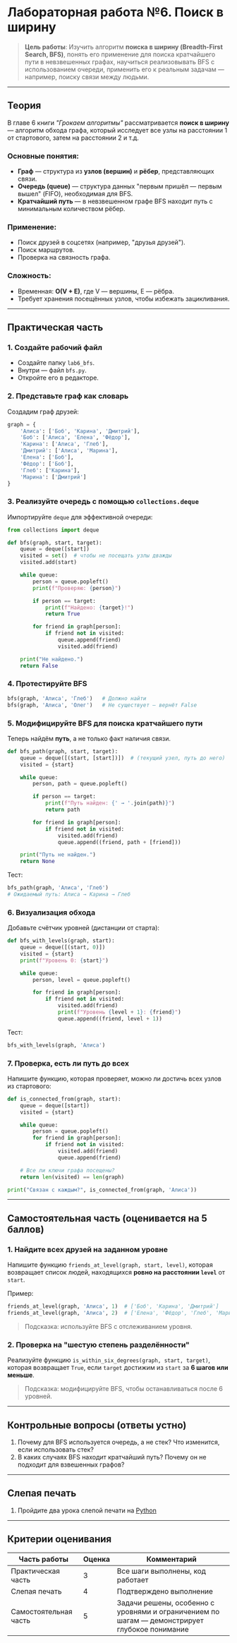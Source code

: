 # **Лабораторная работа №6. Поиск в ширину**

> **Цель работы**: Изучить алгоритм **поиска в ширину (Breadth-First Search, BFS)**, понять его применение для поиска кратчайшего пути в невзвешенных графах, научиться реализовывать BFS с использованием очереди, применить его к реальным задачам — например, поиску связи между людьми.

---

## **Теория**

В главе 6 книги *"Грокаем алгоритмы"* рассматривается **поиск в ширину** — алгоритм обхода графа, который исследует все узлы на расстоянии 1 от стартового, затем на расстоянии 2 и т.д.

### Основные понятия:
- **Граф** — структура из **узлов (вершин)** и **рёбер**, представляющих связи.
- **Очередь (queue)** — структура данных "первым пришёл — первым вышел" (FIFO), необходимая для BFS.
- **Кратчайший путь** — в невзвешенном графе BFS находит путь с минимальным количеством рёбер.

### Применение:
- Поиск друзей в соцсетях (например, "друзья друзей").
- Поиск маршрутов.
- Проверка на связность графа.

### Сложность:
- Временная: **O(V + E)**, где V — вершины, E — рёбра.
- Требует хранения посещённых узлов, чтобы избежать зацикливания.

---

## **Практическая часть**

### 1. Создайте рабочий файл
- Создайте папку `lab6_bfs`.
- Внутри — файл `bfs.py`.
- Откройте его в редакторе.

### 2. Представьте граф как словарь
Создадим граф друзей:

```python
graph = {
    'Алиса': ['Боб', 'Карина', 'Дмитрий'],
    'Боб': ['Алиса', 'Елена', 'Фёдор'],
    'Карина': ['Алиса', 'Глеб'],
    'Дмитрий': ['Алиса', 'Марина'],
    'Елена': ['Боб'],
    'Фёдор': ['Боб'],
    'Глеб': ['Карина'],
    'Марина': ['Дмитрий']
}
```

### 3. Реализуйте очередь с помощью `collections.deque`
Импортируйте `deque` для эффективной очереди:

```python
from collections import deque

def bfs(graph, start, target):
    queue = deque([start])
    visited = set()  # чтобы не посещать узлы дважды
    visited.add(start)

    while queue:
        person = queue.popleft()
        print(f"Проверяю: {person}")

        if person == target:
            print(f"Найдено: {target}!")
            return True

        for friend in graph[person]:
            if friend not in visited:
                queue.append(friend)
                visited.add(friend)

    print("Не найдено.")
    return False
```

### 4. Протестируйте BFS
```python
bfs(graph, 'Алиса', 'Глеб')   # Должно найти
bfs(graph, 'Алиса', 'Олег')   # Не существует — вернёт False
```

### 5. Модифицируйте BFS для поиска кратчайшего пути
Теперь найдём **путь**, а не только факт наличия связи.

```python
def bfs_path(graph, start, target):
    queue = deque([(start, [start])])  # (текущий узел, путь до него)
    visited = {start}

    while queue:
        person, path = queue.popleft()

        if person == target:
            print(f"Путь найден: {' → '.join(path)}")
            return path

        for friend in graph[person]:
            if friend not in visited:
                visited.add(friend)
                queue.append((friend, path + [friend]))

    print("Путь не найден.")
    return None
```

Тест:
```python
bfs_path(graph, 'Алиса', 'Глеб')
# Ожидаемый путь: Алиса → Карина → Глеб
```

### 6. Визуализация обхода
Добавьте счётчик уровней (дистанции от старта):

```python
def bfs_with_levels(graph, start):
    queue = deque([(start, 0)])
    visited = {start}
    print(f"Уровень 0: {start}")

    while queue:
        person, level = queue.popleft()

        for friend in graph[person]:
            if friend not in visited:
                visited.add(friend)
                print(f"Уровень {level + 1}: {friend}")
                queue.append((friend, level + 1))
```

Тест:
```python
bfs_with_levels(graph, 'Алиса')
```

### 7. Проверка, есть ли путь до всех
Напишите функцию, которая проверяет, можно ли достичь всех узлов из стартового:

```python
def is_connected_from(graph, start):
    queue = deque([start])
    visited = {start}

    while queue:
        person = queue.popleft()
        for friend in graph[person]:
            if friend not in visited:
                visited.add(friend)
                queue.append(friend)

    # Все ли ключи графа посещены?
    return len(visited) == len(graph)

print("Связан с каждым?", is_connected_from(graph, 'Алиса'))
```

---

## **Самостоятельная часть** (оценивается на **5 баллов**)

### 1. Найдите всех друзей на заданном уровне
Напишите функцию `friends_at_level(graph, start, level)`, которая возвращает список людей, находящихся **ровно на расстоянии `level`** от `start`.

Пример:
```python
friends_at_level(graph, 'Алиса', 1)  # ['Боб', 'Карина', 'Дмитрий']
friends_at_level(graph, 'Алиса', 2)  # ['Елена', 'Фёдор', 'Глеб', 'Марина']
```

> Подсказка: используйте BFS с отслеживанием уровня.

### 2. Проверка на "шестую степень разделённости"
Реализуйте функцию `is_within_six_degrees(graph, start, target)`, которая возвращает `True`, если `target` достижим из `start` за **6 шагов или меньше**.

> Подсказка: модифицируйте BFS, чтобы останавливаться после 6 уровней.

---

## **Контрольные вопросы** (ответы устно)

1. Почему для BFS используется очередь, а не стек? Что изменится, если использовать стек?  
2. В каких случаях BFS находит кратчайший путь? Почему он не подходит для взвешенных графов?

---

## **Слепая печать**
1. Пройдите два урока слепой печати на [Python](https://stamina-online.com/ru/workout/programming/15)

---

## **Критерии оценивания**

| Часть работы              | Оценка | Комментарий |
|--------------------------|--------|-------------|
| Практическая часть       | 3      | Все шаги выполнены, код работает |
| Слепая печать            | 4      | Подтверждено выполнение |
| Самостоятельная часть    | 5      | Задачи решены, особенно с уровнями и ограничением по шагам — демонстрирует глубокое понимание |
